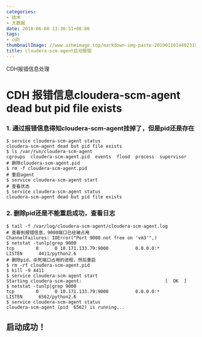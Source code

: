 ```yaml
---
categories:
- 技术
- 大数据
date: 2018-06-08 13:30:51+08:00
tags:
- cdh
thumbnailImage: //www.azheimage.top/markdown-img-paste-2019011014402315.png
title: cloudera-scm-agent启动报错
---
```

CDH报错信息处理
<!--more-->
<!-- toc -->
# CDH 报错信息cloudera-scm-agent dead but pid file exists


### 1. 通过报错信息得知cloudera-scm-agent挂掉了，但是pid还是存在
```shell
$ service cloudera-scm-agent status
cloudera-scm-agent dead but pid file exists
$ ls /var/run/cloudera-scm-agent
cgroups  cloudera-scm-agent.pid  events  flood  process  supervisor
# 删除cloudera-scm-agent.pid
$ rm -f cloudera-scm-agent.pid
# 重启agent
$ service cloudera-scm-agent start
# 查看状态
$ service cloudera-scm-agent status
cloudera-scm-agent dead but pid file exists
```

### 2. 删除pid还是不能重启成功，查看日志
```shell
$ tail -f /var/log/cloudera-scm-agent/cloudera-scm-agent.log
# 查看到报错信息，9000端口已经被占用
ChannelFailures: IOError("Port 9000 not free on 'vm3'",)
$ netstat -tunlp|grep 9000
tcp        0      0 10.171.133.79:9000          0.0.0.0:*                   LISTEN      4411/python2.6
# 删除pid，杀死端口占用的进程，然后重启
$ rm -rf cloudera-scm-agent.pid
$ kill -9 4411
$ service cloudera-scm-agent start
Starting cloudera-scm-agent:                               [  OK  ]
$ netstat -tunlp|grep 9000
tcp        0      0 10.171.133.79:9000          0.0.0.0:*                   LISTEN      6562/python2.6
$ service cloudera-scm-agent status
cloudera-scm-agent (pid  6562) is running...
```
## 启动成功！
